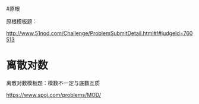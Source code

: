 #原根



原根模板题：

http://www.51nod.com/Challenge/ProblemSubmitDetail.html#!#judgeId=760513



# 离散对数

离散对数模板题：模数不一定与底数互质

https://www.spoj.com/problems/MOD/



